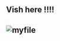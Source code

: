   
 <h2>Vish here !!!! <h2>
 
            
![myfile](https://www.reactiongifs.us/wp-content/uploads/2013/10/nuh_uh_conan_obrien.gif)
 
            
 
  
 
 
